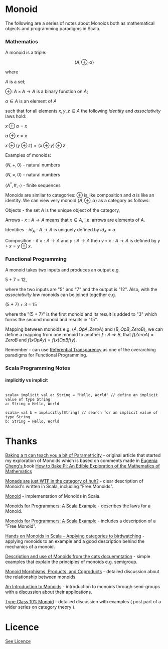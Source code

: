 # Monoid

The following are a series of notes about Monoids both as mathematical objects and programming paradigms in Scala.


### Mathematics

A monoid is a triple:

$$
\langle
A, \oplus, \alpha
\rangle
$$

where

$A$ is a set;

$\oplus$: $A \times A \rightarrow A$ is a binary function on $A$;

$\alpha \in A$ is an element of $A$

such that for all elements $x, y, z \in A$ the following _identity_ and _associativity_ laws hold:

$x\oplus \alpha = x$

$\alpha \oplus x = x$

$x \oplus (y \oplus z ) = ( x \oplus y ) \oplus z$

Examples of monoids:

$\langle N, +, 0  \rangle$ - natural numbers

$\langle N, \times , 0  \rangle$ - natural numbers

$\langle A^\ast,\# ,\square  \rangle$ - finite sequences

Monoids are similar to categories: $\oplus$ is like composition and $a$ is like an identity. We can view very monoid $\langle A, \oplus, \alpha \rangle$ as a category as follows:

Objects - the set $A$ is the unique object of the category,

Arrows - $x:A \rightarrow A$ means that $x \in A$, i.e. arrows are elements of A.

Identities - $id_A: A \rightarrow A$ is uniquely defined by $id_A = a$

Composition - if $x: A \rightarrow A$ and $y: A \rightarrow A$ then $y\circ x: A \rightarrow A$ is defined by $y \circ x = y \oplus x$.


### Functional Programming

A monoid takes two inputs and produces an output e.g.

5 + 7 = 12,

where the two inputs are "5" and "7" and the output is "12". Also, with the _associativity law_ monoids can be joined together e.g.

(5 + 7) + 3 = 15

where the "(5 + 7)" is the first monoid and its result is added to "3" which forms the second monoid and results in "15".

Mapping between monoids e.g. $\langle A, OpA, ZeroA  \rangle$ and $\langle B, OpB, ZeroB  \rangle$, we can define a mapping from one monoid to another $f: A \Rightarrow B$, that $f(ZeroA) = ZeroB$ and $f(x OpA y) = f(x) OpB f(y)$.

Remember - can use [Referential Transparency](https://en.wikipedia.org/wiki/Referential_transparency) as one of the overarching paradigms for Functional Programming.

### Scala Programming Notes

#### implicitly vs implicit

```{scala}

scala> implicit val a: String = "Hello, World" // define an implicit value of type String
a: String = Hello, World

scala> val b = implicitly[String] // search for an implicit value of type String
b: String = Hello, World

```

# Thanks

[Baking a π can teach you a bit of Parametricity](http://debasishg.blogspot.co.uk/2015/06/baking-can-teach-you-bit-of.html) - original article that started my exploration of Monoids which is based on comments made in [Eugenia Cheng's ](http://eugeniacheng.com) book [How to Bake Pi: An Edible Exploration of the Mathematics of Mathematics ](https://books.google.co.uk/books?id=cX4vjgEACAAJ&dq=How+to+Bake+Pi:+An+Edible+Exploration+of+the+Mathematics+of+Mathematics&hl=en&sa=X&redir_esc=y)

[Monads are just WTF in the category of huh?](http://blog.krobinson.me/posts/explaining-monads) - clear description of Monoid's written in Scala, including "Free Monoids".

[Monoid](http://eed3si9n.com/learning-scalaz/sum+function.html) - implementation of Monoids in Scala.

[Monoids for Programmers: A Scala Example](https://www.safaribooksonline.com/blog/2013/05/15/monoids-for-programmers-a-scala-example/) - describes the laws for a Monoid.

[Monoids for Programmers: A Scala Example](https://www.safaribooksonline.com/blog/2013/05/15/monoids-for-programmers-a-scala-example/) - includes a description of a "Free Monoid".

[Hands on Monoids in Scala – Applying categories to birdwatching](http://blog.leifbattermann.de/2016/11/02/hands-on-monoids-in-scala/) - applying monoids to an example and a good description behind the mechanics of a monoid.

[Description and use of Monoids from the cats docuemntation](https://typelevel.org/cats/typeclasses/monoid.html) - simple examples that explain the principles of monoids e.g. semigroup.

[Monoid Morphisms, Products, and Coproducts](http://blog.higher-order.com/blog/2014/03/19/monoid-morphisms-products-coproducts/) - detailed discussion about the relationship between monoids.

[An Introduction to Monoids](https://blog.axosoft.com/monoids-practical-category-theory/) - introduction to monoids through semi-groups with a discussion about their applications.

[Type Class 101: Monoid](https://inoio.de/blog/2014/07/20/type-class-101-monoid/) - detailed discussion with examples ( post part of a wider series on category theory ).




# Licence

[See Licence](/LICENSE)
